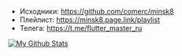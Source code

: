
- Исходники: https://github.com/comerc/minsk8
- Плейлист: https://minsk8.page.link/playlist
- Телега: https://t.me/flutter_master_ru

[![My Github Stats](https://github-readme-stats.vercel.app/api?username=comerc&count_private=true&theme=default&show_icons=true)](https://github.com/comerc)
